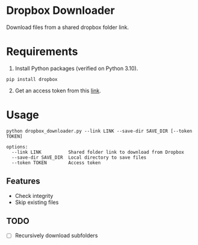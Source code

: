 # Dropbox Downloader
Download files from a shared dropbox folder link.

# Requirements
1. Install Python packages (verified on Python 3.10).
```shell
pip install dropbox
```
2. Get an access token from this [link](https://www.dropbox.com/developers/apps).

# Usage
```shell
python dropbox_downloader.py --link LINK --save-dir SAVE_DIR [--token TOKEN]

options:
  --link LINK          Shared folder link to download from Dropbox
  --save-dir SAVE_DIR  Local directory to save files
  --token TOKEN        Access token
```

## Features
- Check integrity
- Skip existing files

## TODO
- [ ] Recursively download subfolders
